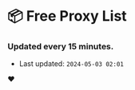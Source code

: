 # :package: Free Proxy List
### Updated every 15 minutes.

- Last updated: `2024-05-03 02:01`

:heart:
